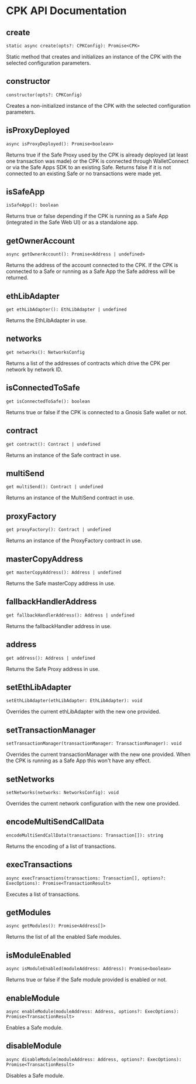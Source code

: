 # CPK API Documentation

## create
```
static async create(opts?: CPKConfig): Promise<CPK>
```
Static method that creates and initializes an instance of the CPK with the selected configuration parameters.

## constructor
```
constructor(opts?: CPKConfig)
```
Creates a non-initialized instance of the CPK with the selected configuration parameters.

## isProxyDeployed
```
async isProxyDeployed(): Promise<boolean>
```
Returns true if the Safe Proxy used by the CPK is already deployed (at least one transaction was made) or the CPK is connected through WalletConnect or via the Safe Apps SDK to an existing Safe. Returns false if it is not connected to an existing Safe or no transactions were made yet.

## isSafeApp
```
isSafeApp(): boolean
```
Returns true or false depending if the CPK is running as a Safe App (integrated in the Safe Web UI) or as a standalone app.

## getOwnerAccount
```
async getOwnerAccount(): Promise<Address | undefined>
```
Returns the address of the account connected to the CPK. If the CPK is connected to a Safe or running as a Safe App the Safe address will be returned.

## ethLibAdapter
```
get ethLibAdapter(): EthLibAdapter | undefined
```
Returns the EthLibAdapter in use.

## networks
```
get networks(): NetworksConfig
```
Returns a list of the addresses of contracts which drive the CPK per network by network ID.

## isConnectedToSafe
```
get isConnectedToSafe(): boolean
```
Returns true or false if the CPK is connected to a Gnosis Safe wallet or not.

## contract
```
get contract(): Contract | undefined
```
Returns an instance of the Safe contract in use.

## multiSend
```
get multiSend(): Contract | undefined
```
Returns an instance of the MultiSend contract in use.

## proxyFactory
```
get proxyFactory(): Contract | undefined
```
Returns an instance of the ProxyFactory contract in use.

## masterCopyAddress
```
get masterCopyAddress(): Address | undefined
```
Returns the Safe masterCopy address in use.

## fallbackHandlerAddress
```
get fallbackHandlerAddress(): Address | undefined
```
Returns the fallbackHandler address in use.

## address
```
get address(): Address | undefined
```
Returns the Safe Proxy address in use.

## setEthLibAdapter
```
setEthLibAdapter(ethLibAdapter: EthLibAdapter): void
```
Overrides the current ethLibAdapter with the new one provided.

## setTransactionManager
```
setTransactionManager(transactionManager: TransactionManager): void
```
Overrides the current transactionManager with the new one provided. When the CPK is running as a Safe App this won't have any effect.

## setNetworks
```
setNetworks(networks: NetworksConfig): void
```
Overrides the current network configuration with the new one provided.

## encodeMultiSendCallData
```
encodeMultiSendCallData(transactions: Transaction[]): string
```
Returns the encoding of a list of transactions.

## execTransactions
```
async execTransactions(transactions: Transaction[], options?: ExecOptions): Promise<TransactionResult>
```
Executes a list of transactions.

## getModules
```
async getModules(): Promise<Address[]>
```
Returns the list of all the enabled Safe modules.

## isModuleEnabled
```
async isModuleEnabled(moduleAddress: Address): Promise<boolean>
```
Returns true or false if the Safe module provided is enabled or not.

## enableModule
```
async enableModule(moduleAddress: Address, options?: ExecOptions): Promise<TransactionResult>
```
Enables a Safe module.

## disableModule
```
async disableModule(moduleAddress: Address, options?: ExecOptions): Promise<TransactionResult>
```
Disables a Safe module.
